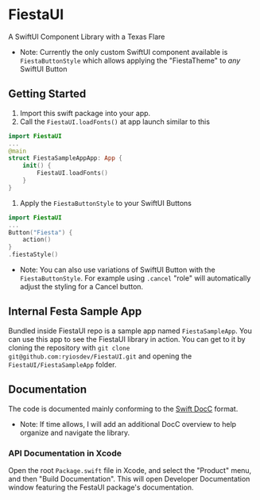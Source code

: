 # FiestaUI
A SwiftUI Component Library with a Texas Flare
- Note: Currently the only custom SwiftUI component available is `FiestaButtonStyle` which allows applying the "FiestaTheme" to _any_ SwiftUI Button

## Getting Started
1. Import this swift package into your app.
1. Call the `FiestaUI.loadFonts()` at app launch similar to this
```swift
import FiestaUI
...
@main
struct FiestaSampleAppApp: App {
    init() {
        FiestaUI.loadFonts()
    }
}
```
1. Apply the `FiestaButtonStyle` to your SwiftUI Buttons
```swift
import FiestaUI
...
Button("Fiesta") {
    action()
}
.fiestaStyle()
```
- Note: You can also use variations of SwiftUI Button with the `FiestaButtonStyle`. For example using `.cancel` "role" will automatically adjust the styling for a Cancel button.

## Internal Festa Sample App
Bundled inside FiestaUI repo is a sample app named `FiestaSampleApp`. You can use this app to see the FiestaUI library in action.
You can get to it by cloning the repository with `git clone git@github.com:ryiosdev/FiestaUI.git` and opening the `FiestaUI/FiestaSampleApp` folder.

## Documentation
The code is documented mainly conforming to the [Swift DocC](https://developer.apple.com/documentation/docc) format.
- Note: If time allows, I will add an additional DocC overview to help organize and navigate the library.

### API Documentation in Xcode
Open the root `Package.swift` file in Xcode, and select the "Product" menu, and then "Build Documentation". 
This will open Developer Documentation window featuring the FestaUI package's documentation.

